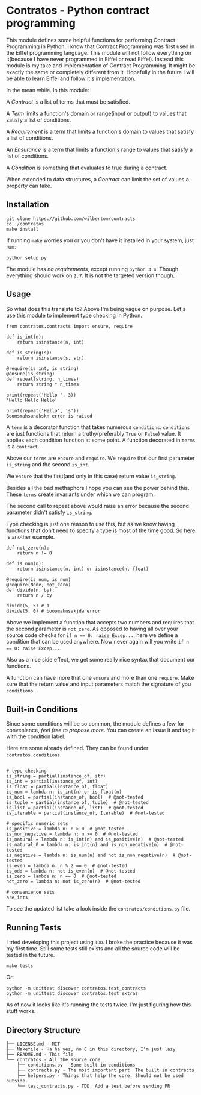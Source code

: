 # Contratos - Python contract programming

This module defines some helpful functions for performing
Contract Programming in Python. I know that Contract Programming
was first used in the Eiffel programming language. This module
will not follow everything on it(because I have never programmed
in Eiffel or read Eiffel). Instead this module is my take and implementation
of Contract Programming. It might be exactly the same or completely 
different from it. Hopefully in the future I will be able to 
learn Eiffel and follow it's implementation.

In the mean while. In this module:

A *Contract* is a list of terms that must be satisfied.

A *Term* limits a function's domain or range(input or output) to
values that satisfy a list of conditions.

A *Requirement* is a term that limits a function's domain to
values that satisfy a list of conditions.

An *Ensurance* is a term that limits a function's range to
values that satisfy a list of conditions.

A *Condition* is something that evaluates to true during a contract.

When extended to data structures, a *Contract* can limit the set of
values a property can take.

## Installation

```
git clone https://github.com/wilbertom/contracts
cd ./contratos
make install

```

If running `make` worries you or you don't have it installed in your system,
just run:

```
python setup.py

```

The module has *no requirements*, except running `python 3.4`. Though
everything should work on `2.7`. It is not the targeted version though.

## Usage

So what does this translate to? Above I'm being vague on purpose. Let's use
this module to implement type checking in Python.

```
from contratos.contracts import ensure, require

def is_int(n):
    return isinstance(n, int)

def is_string(s):
    return isinstance(s, str)

@require(is_int, is_string)
@ensure(is_string)
def repeat(string, n_times):
    return string * n_times

print(repeat('Hello ', 3))
'Hello Hello Hello'

print(repeat('Hello', 's'))
Boomsmahsunakskn error is raised

```

A `term` is a decorator function that takes numerous
`conditions`. `conditions` are just functions that return
a truthy(preferably `True` or `False`) value. It applies
each condition function at some point. A function decorated
in `terms` is a `contract`. 

Above our `terms` are `ensure` and `require`. We `require`
that our first parameter `is_string` and the second `is_int`.

We `ensure` that the first(and only in this case) return value
`is_string`.

Besides all the bad methaphors I hope you can see the power
behind this. These `terms` create invariants under which we
can program. 

The second call to repeat above would raise an error
because the second parameter didn't satisfy `is_string`.

Type checking is just one reason to use this, but as we
know having functions that don't need to specify a type
is most of the time good. So here is another example.

```
def not_zero(n):
    return n != 0

def is_num(n):
    return isinstance(n, int) or isinstance(n, float)

@require(is_num, is_num)
@require(None, not_zero)
def divide(n, by):
    return n / by

divide(5, 5) # 1
divide(5, 0) # booomaknsakjda error

```

Above we implement a function that accepts two numbers and
requires that the second parameter is `not_zero`. As opposed
to having all over your source code checks for 
`if n == 0: raise Excep...`, here we define a condition 
that can be used anywhere. Now never again will you write 
`if n == 0: raise Excep...`.

Also as a nice side effect, we get some really nice syntax that
document our functions.

A function can have more that one `ensure` and more than one
`require`. Make sure that the return value and input parameters
match the signature of you `conditions`.

## Built-in Conditions

Since some conditions will be so common, the module defines a
few for convenience, *feel free to propose more*. You can create
an issue it and tag it with the condition label.

Here are some already defined. They can be found under
`contratos.conditions`.

```

# type checking
is_string = partial(instance_of, str)
is_int = partial(instance_of, int)
is_float = partial(instance_of, float)
is_num = lambda n: is_int(n) or is_float(n)
is_bool = partial(instance_of, bool)  # @not-tested
is_tuple = partial(instance_of, tuple)  # @not-tested
is_list = partial(instance_of, list)  # @not-tested
is_iterable = partial(instance_of, Iterable)  # @not-tested

# specific numeric sets
is_positive = lambda n: n > 0  # @not-tested
is_non_negative = lambda n: n >= 0  # @not-tested
is_natural = lambda n: is_int(n) and is_positive(n)  # @not-tested
is_natural_0 = lambda n: is_int(n) and is_non_negative(n)  # @not-tested
is_negative = lambda n: is_num(n) and not is_non_negative(n)  # @not-tested
is_even = lambda n: n % 2 == 0  # @not-tested
is_odd = lambda n: not is_even(n)  # @not-tested
is_zero = lambda n: n == 0  # @not-tested
not_zero = lambda n: not is_zero(n)  # @not-tested

# convenience sets
are_ints

```

To see the updated list take a look inside the `contratos/conditions.py` file.

## Running Tests

I tried developing this project using `TDD`. I broke the practice because it was
my first time. Still some tests still exists and all the source code will be
tested in the future.

```
make tests

```

Or:

```
python -m unittest discover contratos.test_contracts
python -m unittest discover contratos.test_extras

```

As of now it looks like it's running the tests twice. I'm
just figuring how this stuff works.

## Directory Structure

```
├── LICENSE.md - MIT
├── Makefile - Ha ha yes, no C in this directory, I'm just lazy
├── README.md - This file
└── contratos - All the source code
    ├── conditions.py - Some built in conditions
    ├── contracts.py - The most important part. The built in contracts
    ├── helpers.py - Things that help the core. Should not be used outside.
    └── test_contracts.py - TDD. Add a test before sending PR
```
